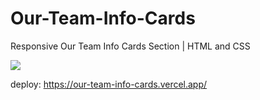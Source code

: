 # Our-Team-Info-Cards
Responsive Our Team Info Cards Section | HTML and CSS

<img src="fondo.gif">

deploy: https://our-team-info-cards.vercel.app/